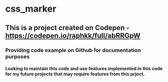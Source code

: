 # css_marker


## This is a project created on Codepen - https://codepen.io/raphkk/full/abRRGpW

### Providing code example on Github for documentation purposes

#### Looking to maintain this code and use features implemented in this code for my future projects that may require features from this prject.